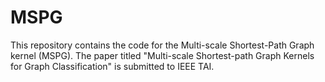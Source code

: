 # MSPG
This repository contains the code for the Multi-scale Shortest-Path Graph kernel (MSPG). The paper titled "Multi-scale Shortest-path Graph Kernels for Graph
Classification" is submitted to IEEE TAI.
